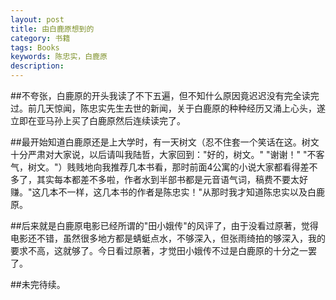 ```yaml
---
layout: post
title: 由白鹿原想到的
category: 书籍
tags: Books 
keywords: 陈忠实，白鹿原 
description: 
---
```


##不夸张，白鹿原的开头我读了不下五遍，但不知什么原因竟迟迟没有完全读完过。前几天惊闻，陈忠实先生去世的新闻，关于白鹿原的种种经历又涌上心头，遂立即在亚马孙上买了白鹿原然后连续读完了。

##最开始知道白鹿原还是上大学时，有一天树文（忍不住套一个笑话在这。树文十分严肃对大家说，以后请叫我陆哲，大家回到："好的，树文。" "谢谢！" "不客气，树文。"）贱贱地向我推荐几本书看，那时前面4公寓的小说大家都看得差不多了，其实每本都差不多啦，作者水到半部书都是元音语气词，稿费不要太好赚。"这几本不一样，这几本书的作者是陈忠实！"从那时我才知道陈忠实以及白鹿原。
    
##后来就是白鹿原电影已经所谓的"田小娥传"的风评了，由于没看过原著，觉得电影还不错，虽然很多地方都是蜻蜓点水，不够深入，但张雨绮拍的够深入，我的要求不高，这就够了。今日看过原著，才觉田小娥传不过是白鹿原的十分之一罢了。

##未完待续。



